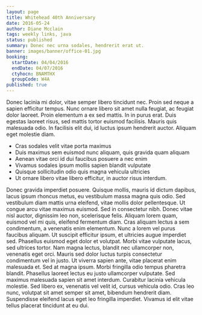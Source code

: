 ```yaml
---
layout: page
title: Whitehead 40th Anniversary
date: 2016-05-24
author: Diane Mcclain
tags: weekly links, java
status: published
summary: Donec nec urna sodales, hendrerit erat ut.
banner: images/banner/office-01.jpg
booking:
  startDate: 04/04/2016
  endDate: 04/07/2016
  ctyhocn: BNAMTHX
  groupCode: W4A
published: true
---
```

Donec lacinia mi dolor, vitae semper libero tincidunt nec. Proin sed neque a sapien efficitur tempus. Nunc ornare libero sit amet nulla feugiat, ac feugiat dolor laoreet. Proin elementum a ex sed mattis. In in purus erat. Duis egestas laoreet risus, sed mattis tortor euismod facilisis. Mauris quis malesuada odio. In facilisis elit dui, id luctus ipsum hendrerit auctor. Aliquam eget molestie diam.

* Cras sodales velit vitae porta maximus
* Duis maximus sem euismod nunc aliquam, quis gravida quam aliquam
* Aenean vitae orci id dui faucibus posuere a nec enim
* Vivamus sodales ipsum mollis sapien blandit vulputate
* Quisque sollicitudin odio quis magna vehicula ultricies
* Ut ornare libero vitae libero efficitur, in auctor risus interdum.

Donec gravida imperdiet posuere. Quisque mollis, mauris id dictum dapibus, lacus ipsum rhoncus metus, eu vestibulum massa magna quis odio. Sed vestibulum diam mattis urna eleifend, vitae mollis dolor pellentesque. Ut congue arcu vitae maximus euismod. Sed in consectetur nibh. Donec vitae nisl auctor, dignissim leo non, scelerisque felis. Aliquam lorem quam, euismod vel mi quis, eleifend fermentum diam. Cras aliquam lectus a sem condimentum, a venenatis enim elementum. Nunc a lorem vel purus faucibus aliquam. Ut suscipit efficitur ipsum, et ultricies augue imperdiet sed. Phasellus euismod eget dolor et volutpat.
Morbi vitae vulputate lacus, sed ultrices tortor. Nam magna lectus, blandit nec ullamcorper non, venenatis eget orci. Mauris sed dolor luctus turpis consectetur condimentum vel in justo. Ut viverra sapien ante, vitae placerat enim malesuada et. Sed at magna ipsum. Morbi fringilla odio tempus pharetra blandit. Phasellus laoreet lectus eu justo ullamcorper vulputate. Sed maximus malesuada sapien sit amet interdum. Curabitur lacinia vehicula molestie. Sed libero ex, venenatis vel velit id, cursus vehicula odio. Cras leo nunc, volutpat sit amet semper sit amet, bibendum hendrerit diam. Suspendisse eleifend lacus eget leo fringilla imperdiet. Vivamus id elit vitae tellus placerat tincidunt at eu dui.
